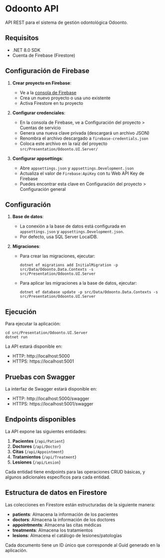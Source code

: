 # Odoonto API

API REST para el sistema de gestión odontológica Odoonto.

## Requisitos

- .NET 8.0 SDK
- Cuenta de Firebase (Firestore)

## Configuración de Firebase

1. **Crear proyecto en Firebase**:

   - Ve a la [consola de Firebase](https://console.firebase.google.com/)
   - Crea un nuevo proyecto o usa uno existente
   - Activa Firestore en tu proyecto

2. **Configurar credenciales**:

   - En la consola de Firebase, ve a Configuración del proyecto > Cuentas de servicio
   - Genera una nueva clave privada (descargará un archivo JSON)
   - Renombra el archivo descargado a `firebase-credentials.json`
   - Coloca este archivo en la raíz del proyecto `src/Presentation/Odoonto.UI.Server/`

3. **Configurar appsettings**:
   - Abre `appsettings.json` y `appsettings.Development.json`
   - Actualiza el valor de `Firebase:ApiKey` con tu Web API Key de Firebase
   - Puedes encontrar esta clave en Configuración del proyecto > Configuración general

## Configuración

1. **Base de datos**:

   - La conexión a la base de datos está configurada en `appsettings.json` y `appsettings.Development.json`.
   - Por defecto, usa SQL Server LocalDB.

2. **Migraciones**:
   - Para crear las migraciones, ejecutar:
     ```
     dotnet ef migrations add InitialMigration -p src/Data/Odoonto.Data.Contexts -s src/Presentation/Odoonto.UI.Server
     ```
   - Para aplicar las migraciones a la base de datos, ejecutar:
     ```
     dotnet ef database update -p src/Data/Odoonto.Data.Contexts -s src/Presentation/Odoonto.UI.Server
     ```

## Ejecución

Para ejecutar la aplicación:

```
cd src/Presentation/Odoonto.UI.Server
dotnet run
```

La API estará disponible en:

- HTTP: http://localhost:5000
- HTTPS: https://localhost:5001

## Pruebas con Swagger

La interfaz de Swagger estará disponible en:

- HTTP: http://localhost:5000/swagger
- HTTPS: https://localhost:5001/swagger

## Endpoints disponibles

La API expone las siguientes entidades:

1. **Pacientes** (`/api/Patient`)
2. **Doctores** (`/api/Doctor`)
3. **Citas** (`/api/Appointment`)
4. **Tratamientos** (`/api/Treatment`)
5. **Lesiones** (`/api/Lesion`)

Cada entidad tiene endpoints para las operaciones CRUD básicas, y algunos adicionales específicos para cada entidad.

## Estructura de datos en Firestore

Las colecciones en Firestore están estructuradas de la siguiente manera:

- **patients**: Almacena la información de los pacientes
- **doctors**: Almacena la información de los doctores
- **appointments**: Almacena las citas médicas
- **treatments**: Almacena los tratamientos
- **lesions**: Almacena el catálogo de lesiones/patologías

Cada documento tiene un ID único que corresponde al Guid generado en la aplicación.
